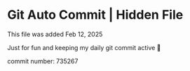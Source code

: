 # Git Auto Commit | Hidden File

This file was added Feb 12, 2025

Just for fun and keeping my daily git commit active 🤪

commit number: 735267
